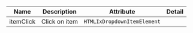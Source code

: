 | Name       | Description                   | Attribute        | Detail |
|------------|-------------------------------|------------------|--------|
|<div className="Api__Table"> <div>itemClick</div> <div className="Api__Table Docs__Tags"></div></div>| Click on item | `HTMLIxDropdownItemElement`
